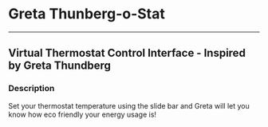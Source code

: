 # Greta Thunberg-o-Stat
-----------------------------

## Virtual Thermostat Control Interface - Inspired by Greta Thundberg

### Description

Set your thermostat temperature using the slide bar and Greta will let you know how eco friendly your energy usage is!

